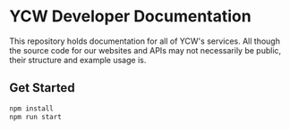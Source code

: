 # YCW Developer Documentation

This repository holds documentation for all of YCW's services. All though the source code for our websites and APIs may not necessarily be public, their structure and example usage is.

## Get Started

```bash
npm install
npm run start
```

